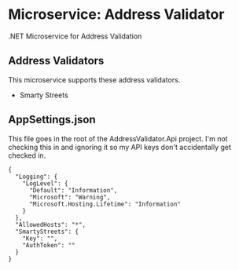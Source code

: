 # Microservice: Address Validator
.NET Microservice for Address Validation

## Address Validators
This microservice supports these address validators.

* Smarty Streets


## AppSettings.json
This file goes in the root of the AddressValidator.Api project. I'm not checking this in and ignoring it so my API keys don't accidentally get checked in.

	{
	  "Logging": {
		"LogLevel": {
		  "Default": "Information",
		  "Microsoft": "Warning",
		  "Microsoft.Hosting.Lifetime": "Information"
		}
	  },
	  "AllowedHosts": "*",
	  "SmartyStreets": {
		"Key": "",
		"AuthToken": ""
	  }
	}


